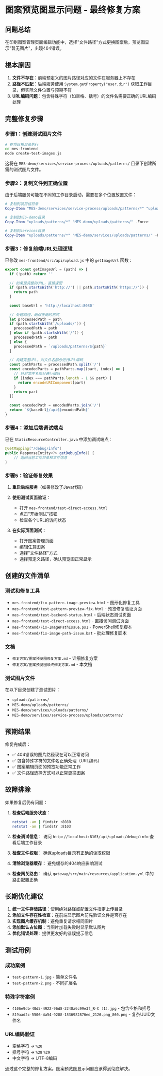 # 图案预览图显示问题 - 最终修复方案

## 问题总结

在印刷图案管理页面编辑功能中，选择"文件路径"方式更换图案后，预览图显示"暂无图片"，出现404错误。

## 根本原因

1. **文件不存在**：前端预定义的图片路径对应的文件在服务器上不存在
2. **路径不匹配**：后端服务使用 `System.getProperty("user.dir")` 获取工作目录，但实际文件位置与预期不符
3. **URL编码问题**：包含特殊字符（如空格、括号）的文件名需要正确的URL编码处理

## 完整修复步骤

### 步骤1：创建测试图片文件

```bash
# 在项目根目录执行
cd mes-frontend
node create-test-images.js
```

这将在 `MES-demo/services/service-process/uploads/patterns/` 目录下创建所需的测试图片文件。

### 步骤2：复制文件到正确位置

由于后端服务可能在不同的工作目录启动，需要在多个位置放置文件：

```powershell
# 复制到项目根目录
Copy-Item "MES-demo/services/service-process/uploads/patterns/*" "uploads/patterns/" -Force

# 复制到MES-demo目录
Copy-Item "uploads/patterns/*" "MES-demo/uploads/patterns/" -Force

# 复制到services目录
Copy-Item "uploads/patterns/*" "MES-demo/services/uploads/patterns/" -Force
```

### 步骤3：修复前端URL处理逻辑

已修改 `mes-frontend/src/api/upload.js` 中的 `getImageUrl` 函数：

```javascript
export const getImageUrl = (path) => {
  if (!path) return ''
  
  // 如果是完整的URL，直接返回
  if (path.startsWith('http://') || path.startsWith('https://')) {
    return path
  }
  
  const baseUrl = 'http://localhost:8080'
  
  // 处理路径，确保正确的格式
  let processedPath = path
  if (path.startsWith('/uploads/')) {
    processedPath = path
  } else if (path.startsWith('/')) {
    processedPath = path
  } else {
    processedPath = `/uploads/patterns/${path}`
  }
  
  // 构建完整URL，对文件名部分进行URL编码
  const pathParts = processedPath.split('/')
  const encodedParts = pathParts.map((part, index) => {
    // 只对文件名部分进行编码
    if (index === pathParts.length - 1 && part) {
      return encodeURIComponent(part)
    }
    return part
  })
  
  const encodedPath = encodedParts.join('/')
  return `${baseUrl}/api${encodedPath}`
}
```

### 步骤4：添加后端调试端点

已在 `StaticResourceController.java` 中添加调试端点：

```java
@GetMapping("/debug/info")
public ResponseEntity<?> getDebugInfo() {
    // 返回当前工作目录和文件信息
}
```

### 步骤5：验证修复效果

1. **重启后端服务**（如果修改了Java代码）
2. **使用测试页面验证**：
   - 打开 `mes-frontend/test-direct-access.html`
   - 点击"开始测试"按钮
   - 检查各个URL的访问状态

3. **在实际页面测试**：
   - 打开图案管理页面
   - 编辑任意图案
   - 选择"文件路径"方式
   - 选择预定义路径，确认预览图正常显示

## 创建的文件清单

### 测试和修复工具
- `mes-frontend/fix-pattern-image-preview.html` - 图形化修复工具
- `mes-frontend/test-pattern-preview-fix.html` - 预览修复验证页面
- `mes-frontend/test-backend-status.html` - 后端状态测试页面
- `mes-frontend/test-direct-access.html` - 直接访问测试页面
- `mes-frontend/Fix-ImagePathIssue.ps1` - PowerShell修复脚本
- `mes-frontend/fix-image-path-issue.bat` - 批处理修复脚本

### 文档
- `修复方案/图案预览图修复方案.md` - 详细修复方案
- `修复方案/图案预览图最终修复方案.md` - 本文档

### 测试图片文件
在以下目录创建了测试图片：
- `uploads/patterns/`
- `MES-demo/uploads/patterns/`
- `MES-demo/services/uploads/patterns/`
- `MES-demo/services/service-process/uploads/patterns/`

## 预期结果

修复完成后：
- ✅ 404错误的图片路径现在可以正常访问
- ✅ 包含特殊字符的文件名正确处理（URL编码）
- ✅ 图案编辑页面的预览功能正常工作
- ✅ 文件路径选择方式可以正常更换图案

## 故障排除

如果修复后仍有问题：

1. **检查后端服务状态**：
   ```bash
   netstat -an | findstr :8080
   netstat -an | findstr :8103
   ```

2. **检查调试信息**：
   访问 `http://localhost:8103/api/uploads/debug/info` 查看后端工作目录

3. **检查文件权限**：
   确保uploads目录有正确的读取权限

4. **清除浏览器缓存**：
   避免缓存的404响应影响测试

5. **检查网关路由**：
   确认 `gateway/src/main/resources/application.yml` 中的路由配置正确

## 长期优化建议

1. **统一文件存储路径**：使用绝对路径或配置文件指定上传目录
2. **添加文件存在性检查**：在前端显示图片前先验证文件是否存在
3. **实现图片缓存机制**：避免重复请求相同图片
4. **添加默认占位图**：当图片加载失败时显示默认图片
5. **优化错误处理**：提供更友好的错误提示信息

## 测试用例

### 成功案例
- `test-pattern-1.jpg` - 简单文件名
- `test-pattern-2.png` - 不同扩展名

### 特殊字符案例  
- `4106e9db-40d5-4922-96d8-3240a6c99e3f_R-C (1).jpg` - 包含空格和括号
- `819aad2c-5506-4a54-9288-1836982876ed_2126.png_860.png` - 复杂UUID文件名

### URL编码验证
- 空格字符 → `%20`
- 括号字符 → `%28` `%29`
- 中文字符 → UTF-8编码

通过这个完整的修复方案，图案预览图显示问题应该得到彻底解决。